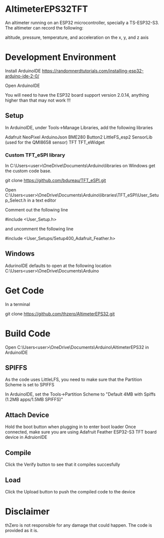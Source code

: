 # AltimeterEPS32TFT

An altimeter running on an ESP32 microcontroller, specially a TS-ESP32-S3.  The altimeter can record the following:

altitude, pressure, temperature, and acceleration on the x, y, and z axis

# Development Environment

Install ArduinoIDE
https://randomnerdtutorials.com/installing-esp32-arduino-ide-2-0/

Open ArduinoIDE

You will need to have the ESP32 board support version 2.0.14, anything higher than that may not work !!!

## Setup
In ArduinoIDE, under Tools->Manage Libraries, add the following libraries

Adafruit NeoPixel
ArduinoJson
BME280
Button2
LittleFS_esp2
SensorLib (used for the QMI8658 sensor)
TFT
TFT_eWidget

### Custom TFT_eSPI library
In C:\Users\<user>\OneDrive\Documents\Arduino\libraries on Windows get the custom code base.

git clone https://github.com/bdureau/TFT_eSPI.git

Open C:\Users\<user>\OneDrive\Documents\Arduino\libraries\TFT_eSPI\User_Setup_Select.h in a text editor

Comment out the following line

#include <User_Setup.h>

and uncomment the following line

#include <User_Setups/Setup400_Adafruit_Feather.h>

## Windows

AdurinoIDE defaults to open at the following location
C:\Users\<user>\OneDrive\Documents\Arduino

# Get Code
In a terminal

git clone https://github.com/thzero/AltimeterEPS32.git

# Build Code

Open C:\Users\<user>\OneDrive\Documents\Arduino\AltimeterEPS32 in ArduinoIDE

## SPIFFS

As the code uses LittleLFS, you need to make sure that the Partition Scheme is set to SPIFFS

In ArduinoIDE, set the Tools->Partition Scheme to "Default 4MB with Spiffs (1.2MB apps/1.5MB SPIFFS)"

## Attach Device

Hold the boot button when plugging in to enter boot loader 
Once connected, make sure you are using Adafruit Feather ESP32-S3 TFT board device in AdruionIDE

## Compile

Click the Verify button to see that it compiles succesfully

## Load

Click the Upload button to push the compiled code to the device

# Disclaimer

thZero is not responsible for any damage that could happen. The code is provided as it is.

